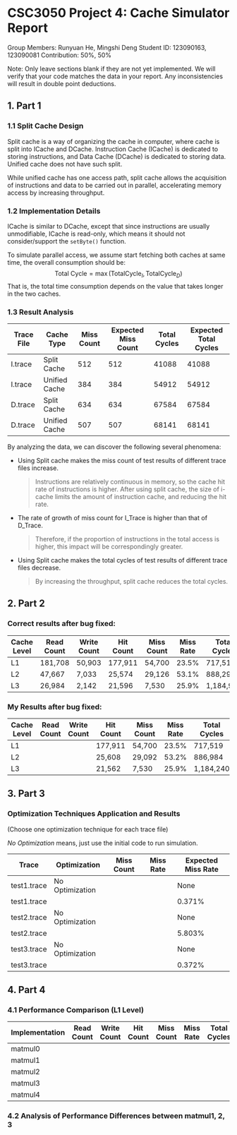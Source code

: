 # CSC3050 Project 4: Cache Simulator Report

Group Members: Runyuan He, Mingshi Deng
Student ID: 123090163, 123090081
Contribution: 50%, 50%

Note: Only leave sections blank if they are not yet implemented. We will verify that your code matches the data in your report. Any inconsistencies will result in double point deductions.


## 1. Part 1


### 1.1 Split Cache Design

Split cache is a way of organizing the cache in computer, where cache is split into ICache and DCache. Instruction Cache (ICache) is dedicated to storing instructions, and Data Cache (DCache) is dedicated to storing data. Unified cache does not have such split.

While unified cache has one access path, split cache allows the acquisition of instructions and data to be carried out in parallel, accelerating memory access by increasing throughput.

### 1.2 Implementation Details

ICache is similar to DCache, except that since instructions are usually unmodifiable, ICache is read-only, which means it should not consider/support the $\texttt{setByte()}$ function.

To simulate parallel access, we assume start fetching both caches at same time, the overall consumption should be:
$$
\text{Total Cycle} = \max(\text{TotalCycle}_{I}, \text{TotalCycle}_{D})
$$
That is, the total time consumption depends on the value that takes longer in the two caches.

### 1.3 Result Analysis

| Trace File | Cache Type    | Miss Count | Expected Miss Count | Total Cycles | Expected Total Cycles |
| ---------- | ------------- | ---------- | ------------------- | ------------ | --------------------- |
| I.trace    | Split Cache   |     512    |         512         |    41088     |    41088              |
| I.trace    | Unified Cache |     384    |         384         |    54912     |    54912              |
| D.trace    | Split Cache   |     634    |         634         |    67584     |    67584              |
| D.trace    | Unified Cache |     507    |         507         |    68141     |    68141              |

By analyzing the data, we can discover the following several phenomena:

* Using Split cache makes the miss count of test results of different trace files increase.

  > Instructions are relatively continuous in memory, so the cache hit rate of instructions is higher. After using split cache, the size of i-cache limits the amount of instruction cache, and reducing the hit rate.

* The rate of growth of miss count for I_Trace is higher than that of D_Trace.

  > Therefore, if the proportion of instructions in the total access is higher, this impact will be correspondingly greater.

* Using Split cache makes the total cycles of test results of different trace files decrease.

  > By increasing the throughput, split cache reduces the total cycles.


## 2. Part 2

### Correct results after bug fixed:

| Cache Level | Read Count | Write Count | Hit Count | Miss Count | Miss Rate | Total Cycles |
|-------|-----------|------------|----------|------------|-----------|--------------|
| L1    | 181,708   | 50,903     | 177,911  | 54,700     | 23.5%     | 717,519      |
| L2    | 47,667    | 7,033      | 25,574   | 29,126     | 53.1%     | 888,292      |
| L3    | 26,984    | 2,142      | 21,596   | 7,530      | 25.9%     | 1,184,920    |

### My Results after bug fixed:

| Cache Level | Read Count | Write Count | Hit Count | Miss Count | Miss Rate | Total Cycles |
| ----------- | ---------- | ----------- | --------- | ---------- | --------- | ------------ |
| L1          |            |             | 177,911   | 54,700     | 23.5%     | 717,519      |
| L2          |            |             | 25,608    | 29,092     | 53.2%     | 886,984      |
| L3          |            |             | 21,562    | 7,530      | 25.9%     | 1,184,240    |


## 3. Part 3

### Optimization Techniques Application and Results
(Choose one optimization technique for each trace file)

*No Optimization* means, just use the initial code to run simulation.

| Trace       | Optimization    | Miss Count | Miss Rate | Expected Miss Rate |
| ----------- | --------------- | ---------- | --------- | ------------------ |
| test1.trace | No Optimization |            |           |       None         |
| test1.trace |                 |            |           |     0.371%         |
| test2.trace | No Optimization |            |           |       None         |
| test2.trace |                 |            |           |    5.803%          |
| test3.trace | No Optimization |            |           |       None         |
| test3.trace |                 |            |           |   0.372%           |


## 4. Part 4

### 4.1 Performance Comparison (L1 Level)

| Implementation | Read Count | Write Count | Hit Count | Miss Count | Miss Rate | Total Cycles |
|----------------|------------|-------------|-----------|------------|-----------|--------------|
| matmul0 |         |         |         |           |         |         |
| matmul1 |         |         |         |           |         |         |
| matmul2 |         |         |         |           |         |         |
| matmul3 |         |         |         |           |         |         |
| matmul4 |         |         |         |           |         |         |

### 4.2 Analysis of Performance Differences between matmul1, 2, 3
